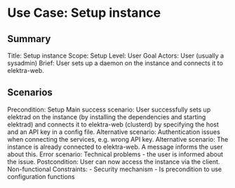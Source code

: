 # Use Case: Setup instance

## Summary

Title: Setup instance
Scope: Setup
Level: User Goal
Actors: User (usually a sysadmin)
Brief: User sets up a daemon on the instance and connects it to elektra-web.

## Scenarios

Precondition: Setup
Main success scenario: User successfully sets up elektrad on the instance (by
	installing the dependencies and starting elektrad) and connects it to
	elektra-web (clusterd) by specifying the host and an API key in a config file.
Alternative scenario: Authentication issues when connecting the services,
	e.g. wrong API key.
Alternative scenario: The instance is already connected to elektra-web. A
  message informs the user about this.
Error scenario: Technical problems - the user is informed about the issue.
Postcondition: User can now access the instance via the client.
Non-functional Constraints:
	- Security mechanism
	- Is precondition to use configuration functions
